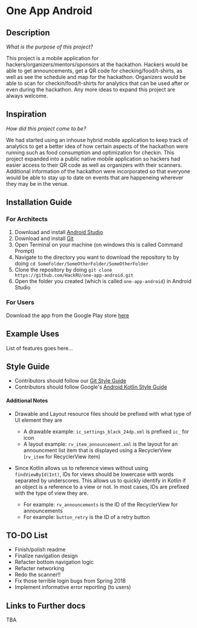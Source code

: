 # One App Android

## Description
*What is the purpose of this project?*

This project is a mobile application for hackers/organizers/mentors/sponsors at the hackathon. Hackers would be able to get announcements, get a QR code for checking/food/t-shirts, as well as see the schedule and map for the hackathon. Organizers would be able to scan for checkin/food/t-shirts for analytics that can be used after or even during the hackathon. Any more ideas to expand this project are always welcome.

## Inspiration
*How did this project come to be?*

We had started using an inhouse hybrid mobile application to keep track of analytics to get a better idea of how certain aspects of the hackathon were running such as food consumption and optimization for checkin. This project expanded into a public native mobile application so hackers had easier access to their QR code as well as organizers with their scanners. Additional information of the hackathon were incorporated so that everyone would be able to stay up to date on events that are happeneing wherever they may be in the venue.

## Installation Guide

### For Architects

1. Download and install [Android Studio](https://developer.android.com/studio/)
2. Download and install [Git](https://git-scm.com/downloads)
2. Open Terminal on your machine (on windows this is called Command Prompt)
3. Navigate to the directory you want to download the repository to by doing `cd SomeFolder/SomeOtherFolder/SomeOtherFolder`
4. Clone the repository by doing `git clone https://github.com/HackRU/one-app-android.git`
5. Open the folder you created (which is called `one-app-android`) in Android Studio

### For Users

Download the app from the Google Play store [here](https://play.google.com/store/apps/details?id=org.hackru.oneapp.hackru)

## Example Uses

List of features goes here...

## Style Guide
* Contributors should follow our [Git Style Guide](https://github.com/agis/git-style-guide)
* Contributors should follow Google's [Android Kotlin Style Guide](https://android.github.io/kotlin-guides/style.html)

#### Additional Notes
* Drawable and Layout resource files should be prefixed with what type of UI element they are
	* A drawable example: `ic_settings_black_24dp.xml` is prefixed `ic_` for icon
	* A layout example: `rv_item_announcement.xml` is the layout for an announcment list item that is displayed using a RecyclerView (`rv_item` for RecyclerView item)

* Since Kotlin allows us to reference views without using `findViewById(Int)`, IDs for views should be lowercase with words separated by underscores. This allows us to quickly identify in Kotlin if an object is a reference to a view or not. In most cases, IDs are prefixed with the type of view they are.
	* For example: `rv_announcements` is the ID of the RecyclerView for announcements
	* For example: `button_retry` is the ID of a retry button

## TO-DO List

* Finish/polish readme
* Finalize navigation design
* Refacter bottom navigation logic
* Refacter networking
* Redo the scanner!!
* Fix those terrible login bugs from Spring 2018
* Implement informative error reporting (to users)

## Links to Further docs

TBA
